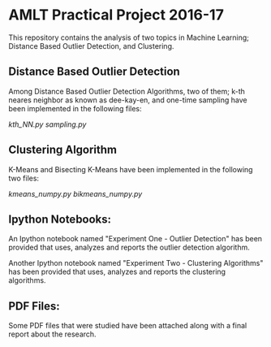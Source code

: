 # AMLT Practical Project 2016-17

This repository contains the analysis of two topics in Machine Learning; Distance Based Outlier Detection, and Clustering.

## Distance Based Outlier Detection

Among Distance Based Outlier Detection Algorithms, two of them; k-th neares neighbor as known as dee-kay-en, and one-time sampling 
have been implemented in the following files:

*kth_NN.py*
*sampling.py*

## Clustering Algorithm

K-Means and Bisecting K-Means have been implemented in the following two files:

*kmeans_numpy.py*
*bikmeans_numpy.py*

## Ipython Notebooks:

An Ipython notebook named "Experiment One - Outlier Detection" has been provided that uses, analyzes and reports the outlier 
detection algorithm.

Another Ipython notebook named "Experiment Two - Clustering Algorithms" has been provided that uses, analyzes and reports the
clustering algorithms.

## PDF Files:
Some PDF files that were studied have been attached along with a final report about the research.
